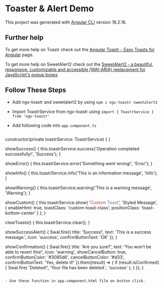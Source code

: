 # Toaster & Alert Demo

This project was generated with [Angular CLI](https://github.com/angular/angular-cli) version 16.2.16.

## Further help

To get more help on Toastr check out the [Angular Toastr - Easy Toasts for Angular](https://ngx-toastr.vercel.app) page.

To get more help on SweetAlert2 check out the [SweetAlert2 - a beautiful, responsive, customizable and accessible (WAI-ARIA) replacement for JavaScript's popup boxes](https://sweetalert2.github.io/#examples)

## Follow These Steps

- Add ngx-toastr and sweetalert2 by using `npm i ngx-toastr sweetalert2`
- Import ToastrService from ngx-toastr using `import { ToastrService } from 'ngx-toastr'`
- Add following code into `app.component.ts`
  
   ```
 constructor(private toastrService: ToastrService) { }
 
  showSuccess() {
    this.toastrService.success('Operation completed successfully!', 'Success');
  }

  showError() {
    this.toastrService.error('Something went wrong!', 'Error');
  }

  showInfo() {
    this.toastrService.info('This is an information message', 'Info');
  }

  showWarning() {
    this.toastrService.warning('This is a warning message', 'Warning');
  }

  showCustom() {
    this.toastrService.show(
      '<span style="color: #bd4147">Custom</span> <span style="color: #477abd">Toast</span>',
      'Styled Message',
      {
        enableHtml: true,
        toastClass: 'custom-toast-class',
        positionClass: 'toast-bottom-center'
      }
    );
  }

  clearToasts() {
    this.toastrService.clear();
  }
 
  showSuccessAlert() {
    Swal.fire({
      title: 'Success!',
      text: 'This is a success message.',
      icon: 'success',
      confirmButtonText: 'OK'
    });
  }

  showConfirmation() {
    Swal.fire({
      title: 'Are you sure?',
      text: 'You won’t be able to revert this!',
      icon: 'warning',
      showCancelButton: true,
      confirmButtonColor: '#3085d6',
      cancelButtonColor: '#d33',
      confirmButtonText: 'Yes, delete it!'
    }).then((result) => {
      if (result.isConfirmed) {
        Swal.fire(
          'Deleted!',
          'Your file has been deleted.',
          'success'
        );
      }
    });
  }
  ```

- Use these function in app.component.html file on button click.

